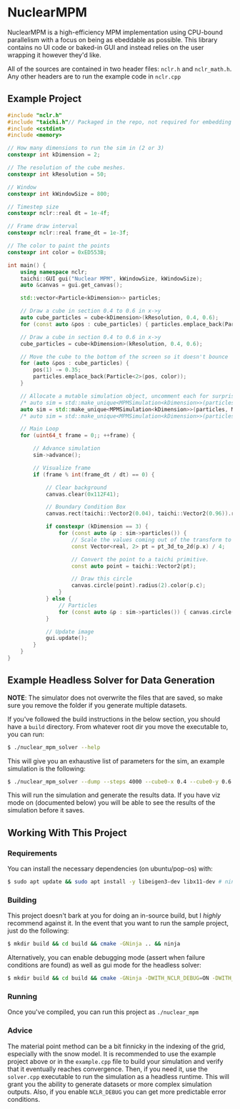 # NuclearMPM
NuclearMPM is a high-efficiency MPM implementation using CPU-bound parallelism with a focus on being as ebeddable as possible. This library contains no UI code or baked-in GUI and instead relies on the user wrapping it however they'd like.

All of the sources are contained in two header files: `nclr.h` and `nclr_math.h`. Any other headers are to run the example code in `nclr.cpp`

## Example Project
```cpp
#include "nclr.h"
#include "taichi.h"// Packaged in the repo, not required for embedding
#include <cstdint>
#include <memory>

// How many dimensions to run the sim in (2 or 3)
constexpr int kDimension = 2;

// The resolution of the cube meshes.
constexpr int kResolution = 50;

// Window
constexpr int kWindowSize = 800;

// Timestep size
constexpr nclr::real dt = 1e-4f;

// Frame draw interval
constexpr nclr::real frame_dt = 1e-3f;

// The color to paint the points
constexpr int color = 0xED553B;

int main() {
    using namespace nclr;
    taichi::GUI gui("Nuclear MPM", kWindowSize, kWindowSize);
    auto &canvas = gui.get_canvas();

    std::vector<Particle<kDimension>> particles;

    // Draw a cube in section 0.4 to 0.6 in x->y
    auto cube_particles = cube<kDimension>(kResolution, 0.4, 0.6);
    for (const auto &pos : cube_particles) { particles.emplace_back(Particle<kDimension>(pos, color)); }

    // Draw a cube in section 0.4 to 0.6 in x->y
    cube_particles = cube<kDimension>(kResolution, 0.4, 0.6);

    // Move the cube to the bottom of the screen so it doesn't bounce
    for (auto &pos : cube_particles) {
        pos(1) -= 0.35;
        particles.emplace_back(Particle<2>(pos, color));
    }

    // Allocate a mutable simulation object, uncomment each for surprise!
    /* auto sim = std::make_unique<MPMSimulation<kDimension>>(particles, MaterialModel::kLiquid); */
    auto sim = std::make_unique<MPMSimulation<kDimension>>(particles, MaterialModel::kSnow);
    /* auto sim = std::make_unique<MPMSimulation<kDimension>>(particles, MaterialModel::kJelly); */

    // Main Loop
    for (uint64_t frame = 0;; ++frame) {

        // Advance simulation
        sim->advance();

        // Visualize frame
        if (frame % int(frame_dt / dt) == 0) {

            // Clear background
            canvas.clear(0x112F41);

            // Boundary Condition Box
            canvas.rect(taichi::Vector2(0.04), taichi::Vector2(0.96)).radius(2).color(0x4FB99F).close();

            if constexpr (kDimension == 3) {
                for (const auto &p : sim->particles()) {
                    // Scale the values coming out of the transform to 0-1 (your mileage _will_ vary)
                    const Vector<real, 2> pt = pt_3d_to_2d(p.x) / 4;

                    // Convert the point to a taichi primitive.
                    const auto point = taichi::Vector2(pt);

                    // Draw this circle
                    canvas.circle(point).radius(2).color(p.c);
                }
            } else {
                // Particles
                for (const auto &p : sim->particles()) { canvas.circle(taichi::Vector2(p.x)).radius(2).color(p.c); }
            }

            // Update image
            gui.update();
        }
    }
}
```

## Example Headless Solver for Data Generation
**NOTE**: The simulator does not overwrite the files that are saved, so make sure you remove the folder if you generate multiple datasets.

If you've followed the build instructions in the below section, you should have a `build` directory. From whatever root dir you move the executable to, you can run:
```bash
$ ./nuclear_mpm_solver --help
```
This will give you an exhaustive list of parameters for the sim, an example simulation is the following:
```bash
$ ./nuclear_mpm_solver --dump --steps 4000 --cube0-x 0.4 --cube0-y 0.6
```
This will run the simulation and generate the results data. If you have viz mode on (documented below) you will be able to see the results of the simulation before it saves.

## Working With This Project
### Requirements
You can install the necessary dependencies (on ubuntu/pop-os) with:
```bash
$ sudo apt update && sudo apt install -y libeigen3-dev libx11-dev # ninja-build if you want to use ninja
```
### Building
This project doesn't bark at you for doing an in-source build, but I _highly_ recommend against it. In the event that you want to run the sample project, just do the following:
```bash
$ mkdir build && cd build && cmake -GNinja .. && ninja
```

Alternatively, you can enable debugging mode (assert when failure conditions are found) as well as gui mode for the headless solver:
```bash
$ mkdir build && cd build && cmake -GNinja -DWITH_NCLR_DEBUG=ON -DWITH_NCLR_SOLVER_VIZ=ON .. && ninja
```

### Running
Once you've compiled, you can run this project as `./nuclear_mpm`

### Advice
The material point method can be a bit finnicky in the indexing of the grid, especially with the snow model. It is recommended to use the example project above or in the `example.cpp` file to build your simulation and verify that it eventually reaches convergence. Then, if you need it, use the `solver.cpp` executable to run the simulation as a headless runtime. This will grant you the ability to generate datasets or more complex simulation outputs. Also, if you enable `NCLR_DEBUG` you can get more predictable error conditions.
